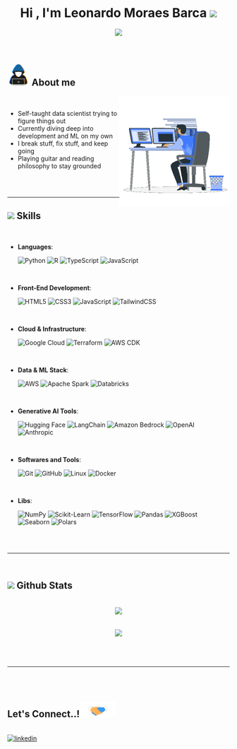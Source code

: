 
<h1 align="center"><b>Hi , I'm Leonardo Moraes Barca </b><img src="https://media.giphy.com/media/hvRJCLFzcasrR4ia7z/giphy.gif" width="35"></h1>
<!--  -->
<p align="center">
  <a href="https://github.com/DenverCoder1/readme-typing-svg">
  <img src="https://readme-typing-svg.herokuapp.com?font=Time+New+Roman&color=00FFFF&size=25&center=true&vCenter=true&width=600&height=100&lines=Hello,+World!+🌎;Data+Scientist+%7C+ML+Engineer+;Cloud+Specialist+%7C+AWS+Partner;Machine+Learning+and+AI+Enthusiast;Always+learning+something+new+🚀;Lover+of+truth+and+discipline+🧠❤️">
</a>
</p>


<br>

	
## <picture><img src = "https://github.com/0xAbdulKhalid/0xAbdulKhalid/raw/main/assets/mdImages/about_me.gif" width = 50px></picture> **About me**

<picture> <img align="right" src="https://github.com/0xAbdulKhalid/0xAbdulKhalid/raw/main/assets/mdImages/Right_Side.gif" width = 250px></picture>

<br>

- Self-taught data scientist trying to figure things out  
- Currently diving deep into development and ML on my own  
- I break stuff, fix stuff, and keep going  
- Playing guitar and reading philosophy to stay grounded  

<br><br>

---

## <img src="https://media2.giphy.com/media/QssGEmpkyEOhBCb7e1/giphy.gif?cid=ecf05e47a0n3gi1bfqntqmob8g9aid1oyj2wr3ds3mg700bl&rid=giphy.gif" width ="25"><b> Skills</b>
<br>

<p align="center">

- **Languages**:
    
  ![Python](https://img.shields.io/badge/Python-3776AB?style=for-the-badge&logo=python&logoColor=white)
  ![R](https://img.shields.io/badge/R-276DC3?style=for-the-badge&logo=r&logoColor=white)
  ![TypeScript](https://img.shields.io/badge/TypeScript-3178C6?style=for-the-badge&logo=typescript&logoColor=white)
  ![JavaScript](https://img.shields.io/badge/JavaScript-F7DF1E?style=for-the-badge&logo=javascript&logoColor=black)

<br>   
    
- **Front-End Development**:

  ![HTML5](https://img.shields.io/badge/HTML5%20-%23E34F26.svg?style=for-the-badge&logo=html5&logoColor=white)
  ![CSS3](https://img.shields.io/badge/CSS%20-%231572B6.svg?style=for-the-badge&logo=css3&logoColor=white)
  ![JavaScript](https://img.shields.io/badge/JavaScript%20-%23F7DF1E.svg?style=for-the-badge&logo=javascript&logoColor=black)
  ![TailwindCSS](https://img.shields.io/badge/Tailwind_CSS-38B2AC?style=for-the-badge&logo=tailwind-css&logoColor=white)

<br>

- **Cloud & Infrastructure**:
  
  ![Google Cloud](https://img.shields.io/badge/Google_Cloud-4285F4?style=for-the-badge&logo=googlecloud&logoColor=white)
  ![Terraform](https://img.shields.io/badge/Terraform-623CE4?style=for-the-badge&logo=terraform&logoColor=white)
  ![AWS CDK](https://img.shields.io/badge/AWS_CDK-232F3E?style=for-the-badge&logo=amazonaws&logoColor=white)

<br>

- **Data & ML Stack**:

  ![AWS](https://img.shields.io/badge/AWS-232F3E?style=for-the-badge&logo=amazon-aws&logoColor=white)
  ![Apache Spark](https://img.shields.io/badge/Apache_Spark-E25A1C?style=for-the-badge&logo=apachespark&logoColor=white)
  ![Databricks](https://img.shields.io/badge/Databricks-F80018?style=for-the-badge&logo=databricks&logoColor=white)

<br>

- **Generative AI Tools**:

  ![Hugging Face](https://img.shields.io/badge/Hugging%20Face-FFD21F?style=for-the-badge&logo=huggingface&logoColor=black)
  ![LangChain](https://img.shields.io/badge/LangChain-000000?style=for-the-badge&logo=langchain&logoColor=white)
  ![Amazon Bedrock](https://img.shields.io/badge/Amazon_Bedrock-232F3E?style=for-the-badge&logo=amazonaws&logoColor=white)
  ![OpenAI](https://img.shields.io/badge/OpenAI-412991?style=for-the-badge&logo=openai&logoColor=white)
  ![Anthropic](https://img.shields.io/badge/Anthropic-000000?style=for-the-badge&logo=anthropic&logoColor=white)

<br>

- **Softwares and Tools**:

  ![Git](https://img.shields.io/badge/git-%23F05033.svg?style=for-the-badge&logo=git&logoColor=white)
  ![GitHub](https://img.shields.io/badge/github-%23121011.svg?style=for-the-badge&logo=github&logoColor=white)
  ![Linux](https://img.shields.io/badge/Linux-FCC624?style=for-the-badge&logo=linux&logoColor=black)
  ![Docker](https://img.shields.io/badge/Docker-2496ED?style=for-the-badge&logo=docker&logoColor=white)

<br>

- **Libs**:

  ![NumPy](https://img.shields.io/badge/NumPy-013243?style=for-the-badge&logo=numpy&logoColor=white)
  ![Scikit-Learn](https://img.shields.io/badge/Scikit--Learn-F7931E?style=for-the-badge&logo=scikit-learn&logoColor=white) 
  ![TensorFlow](https://img.shields.io/badge/TensorFlow-FF6F00?style=for-the-badge&logo=tensorflow&logoColor=white)
  ![Pandas](https://img.shields.io/badge/Pandas-150458?style=for-the-badge&logo=pandas&logoColor=white)
  ![XGBoost](https://img.shields.io/badge/XGBoost-007ACC?style=for-the-badge&logo=github&logoColor=white)
  ![Seaborn](https://img.shields.io/badge/Seaborn-9BA1C6?style=for-the-badge&logo=python&logoColor=white)
  ![Polars](https://img.shields.io/badge/Polars-3178C6?style=for-the-badge&logo=polars&logoColor=white)


</p>

<br>
<br>

-----

<br>


## <img src="https://media.giphy.com/media/iY8CRBdQXODJSCERIr/giphy.gif" width="35"><b> Github Stats </b>
<br>

<div align="center">
  <a href="https://github.com/LeonardoMBarca">
    <img align="center" src="https://github-profile-summary-cards.vercel.app/api/cards/profile-details?username=LeonardoMBarca&theme=tokyonight" />
  </a>
  <br/>
  <br/>
  <br/>
  <img src="https://github-readme-stats.vercel.app/api/top-langs/?username=LeonardoMBarca&layout=compact&theme=tokyonight&hide_border=true" />
</div>

<br>
<br>
<br>

-----

<br>
<br>

## <b> Let's Connect..!</b><img src="https://github.com/0xAbdulKhalid/0xAbdulKhalid/raw/main/assets/mdImages/handshake.gif" width ="80">
<br>

<a href="https://www.linkedin.com/in/leonardo-barca-406813282/" target="_blank">
<img src="https://img.shields.io/badge/linkedin:  0xabdulkhalid-%2300acee.svg?color=405DE6&style=for-the-badge&logo=linkedin&logoColor=white" alt=linkedin style="margin-bottom: 5px;"/>
</a>

<br>
	
</ul>
</div>

